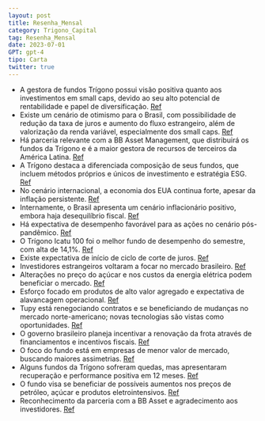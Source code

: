 ```yaml
---
layout: post
title: Resenha_Mensal
category: Trigono_Capital
tag: Resenha_Mensal
date: 2023-07-01
GPT: gpt-4
tipo: Carta
twitter: true
---
```


- A gestora de fundos Trígono possui visão positiva quanto aos investimentos em small caps, devido ao seu alto potencial de rentabilidade e papel de diversificação.
<a href="#" onclick="search_on_pdf('de 80 mil investidors diretos. Nossa grade de produtos está distribuída em seis fundos de renda vari')">Ref</a>
- Existe um cenário de otimismo para o Brasil, com possibilidade de redução da taxa de juros e aumento do fluxo estrangeiro, além de valorização da renda variável, especialmente dos small caps.
<a href="#" onclick="search_on_pdf('e perspectivas positivas das small caps num momento de inflexão de taxas de juros. Analistas e gesto')">Ref</a>
- Há parceria relevante com a BB Asset Management, que distribuirá os fundos da Trígono e é a maior gestora de recursos de terceiros da América Latina.
<a href="#" onclick="search_on_pdf('parte de manhã, a notícia, pelas mais importantes mídias especializadas do setor econômico e ligadas')">Ref</a>
- A Trígono destaca a diferenciada composição de seus fundos, que incluem métodos próprios e únicos de investimento e estratégia ESG.
<a href="#" onclick="search_on_pdf('nosso Trígono com perfeição: boas pagadoras de dividendos, alto grau de sustentabilidade edescontad')">Ref</a>
- No cenário internacional, a economia dos EUA continua forte, apesar da inflação persistente.
<a href="#" onclick="search_on_pdf('Muito obrigado.Conjuntura InternacionalA economia americana segue forte, com surpresa positiva no ')">Ref</a>
- Internamente, o Brasil apresenta um cenário inflacionário positivo, embora haja desequilíbrio fiscal.
<a href="#" onclick="search_on_pdf('Em síntese: esse superávit comercial muito beneficia o Brasil, que ainda tem a seu favor a postura d')">Ref</a>
- Há expectativa de desempenho favorável para as ações no cenário pós-pandêmico.
<a href="#" onclick="search_on_pdf('na expectativa de queda de juros, mas cego para os resultados das empresas que serão publicados.Par')">Ref</a>
- O Trígono Icatu 100 foi o melhor fundo de desempenho do semestre, com alta de 14,1%.
<a href="#" onclick="search_on_pdf('O ano não começou como gostaríamos, mas a partir da segunda quinzena de abril vimos uma fortemudanç')">Ref</a>
- Existe expectativa de início de ciclo de corte de juros.
<a href="#" onclick="search_on_pdf('da curva de juros no Brasil já deixa isso muito claro: há um movimento de forte queda nela toda – o ')">Ref</a>
- Investidores estrangeiros voltaram a focar no mercado brasileiro.
<a href="#" onclick="search_on_pdf('O investidor estrangeiro, então, no deserto de opções de países emergentes, voltou a apontar osholo')">Ref</a>
- Alterações no preço do açúcar e nos custos da energia elétrica podem beneficiar o mercado.
<a href="#" onclick="search_on_pdf('efeito positivo na inflação, incluindo suprimentos, logística e energia, esta última ainda migrando ')">Ref</a>
- Esforço focado em produtos de alto valor agregado e expectativa de alavancagem operacional.
<a href="#" onclick="search_on_pdf('crescimento de 40% sem novos investimentos relevantes, exceto desgargalamentos emodernização).●Av')">Ref</a>
- Tupy está renegociando contratos e se beneficiando de mudanças no mercado norte-americano; novas tecnologias são vistas como oportunidades.
<a href="#" onclick="search_on_pdf('●Movimento de nearshoring: segue ganhando força nos EUA. Recentemente a Tupy divulgounovos contrat')">Ref</a>
- O governo brasileiro planeja incentivar a renovação da frota através de financiamentos e incentivos fiscais.
<a href="#" onclick="search_on_pdf('veicular – e deverá promover renovação da frota com financiamentos, programas (Renovar Autoe Rota 2')">Ref</a>
- O foco do fundo está em empresas de menor valor de mercado, buscando maiores assimetrias.
<a href="#" onclick="search_on_pdf('na expectativa de queda de juros, mas cego para os resultados das empresas que serão publicados.Par')">Ref</a>
- Alguns fundos da Trígono sofreram quedas, mas apresentaram recuperação e performance positiva em 12 meses.
<a href="#" onclick="search_on_pdf('detratores da rentabilidade no semestre foram o setor de óleo e gás (-9,4%) e mineração e metalurgia')">Ref</a>
- O fundo visa se beneficiar de possíveis aumentos nos preços de petróleo, açúcar e produtos eletrointensivos.
<a href="#" onclick="search_on_pdf('Com uma estratégia que visa capturar oportunidades que surgirão com as mudanças na matrizenergética')">Ref</a>
- Reconhecimento da parceria com a BB Asset e agradecimento aos investidores.
<a href="#" onclick="search_on_pdf('FundoINÍCIOJulhoHORIZONSMLLAgradecemos especialmente a todos que estiveram envolvidos nesta imp')">Ref</a>
